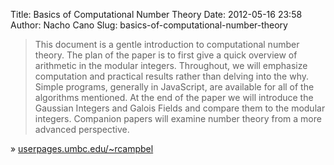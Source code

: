 Title: Basics of Computational Number Theory
Date: 2012-05-16 23:58
Author: Nacho Cano
Slug: basics-of-computational-number-theory

> This document is a gentle introduction to computational number theory.
> The plan of the paper is to first give a quick overview of arithmetic
> in the modular integers. Throughout, we will emphasize computation and
> practical results rather than delving into the why. Simple programs,
> generally in JavaScript, are available for all of the algorithms
> mentioned. At the end of the paper we will introduce the Gaussian
> Integers and Galois Fields and compare them to the modular integers.
> Companion papers will examine number theory from a more advanced
> perspective.

» [userpages.umbc.edu/\~rcampbel][]

  [userpages.umbc.edu/\~rcampbel]: http://userpages.umbc.edu/~rcampbel/NumbThy/Class/BasicNumbThy.html
    "Basics of Computational Number Theory"
